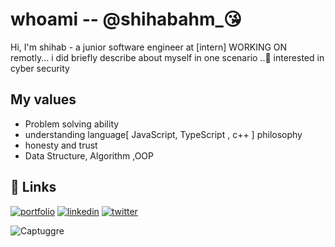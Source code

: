 
# <h1>whoami -- @shihabahm_😘</h1>
Hi, I'm shihab - a junior software engineer at [intern] WORKING ON remotly... i did briefly describe about myself in one scenario ..🙂
interested in cyber security

## My values

- Problem solving ability
- understanding language[ JavaScript, TypeScript , c++ ] philosophy
- honesty and trust
- Data Structure, Algorithm ,OOP


## 🔗 Links
[![portfolio](https://img.shields.io/badge/my_portfolio-000?style=for-the-badge&logo=ko-fi&logoColor=white)](https://katherinempeterson.com/)
[![linkedin](https://img.shields.io/badge/linkedin-0A66C2?style=for-the-badge&logo=linkedin&logoColor=white)](https://www.linkedin.com/)
[![twitter](https://img.shields.io/badge/twitter-1DA1F2?style=for-the-badge&logo=twitter&logoColor=white)](https://twitter.com/)


![Captuggre](https://user-images.githubusercontent.com/54938486/143310830-3d73209e-72ba-4dcc-a743-dec4fe36d096.JPG)
